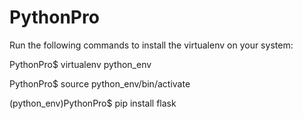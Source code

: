 # PythonPro

 Run the following commands to install the virtualenv on your system:
 
  PythonPro$ virtualenv python_env
  
  PythonPro$ source python_env/bin/activate
  
  (python_env)PythonPro$ pip install flask
